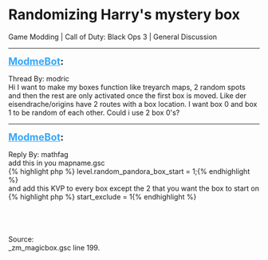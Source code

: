 # Randomizing Harry's mystery box
Game Modding | Call of Duty: Black Ops 3 | General Discussion

---
<strong style="font-size: 1.4em;"><span style="text-decoration: underline;text-decoration-color: #34a7f9;"><span style="color:#34a7f9;">ModmeBot</span></span>:</strong>

<p>Thread By: modric<br />Hi I want to make my boxes function like treyarch maps, 2 random spots and then the rest are only activated once the first box is moved. Like der eisendrache/origins have 2 routes with a box location. I want box 0 and box 1 to be random of each other. Could i use 2 box 0&#39;s?</p>

---
<strong style="font-size: 1.4em;"><span style="text-decoration: underline;text-decoration-color: #34a7f9;"><span style="color:#34a7f9;">ModmeBot</span></span>:</strong>

<p>Reply By: mathfag<br />add this in you mapname.gsc<br />{% highlight php %}
level.random_pandora_box_start = 1;{% endhighlight %}
 <br />and add this KVP to every box except the 2 that you want the box to start on<br />{% highlight php %}
start_exclude = 1{% endhighlight %}
 <br /> <br /> <br /> <br /> <br />Source:<br />_zm_magicbox.gsc line 199.</p>
